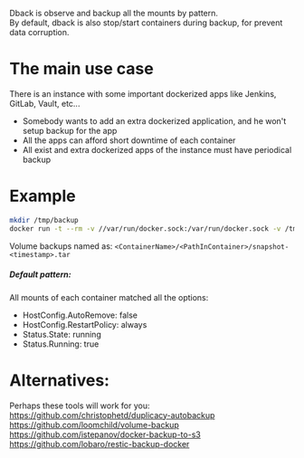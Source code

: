 Dback is observe and backup all the mounts by pattern.<br>
By default, dback is also stop/start containers during backup, for prevent data corruption.
# The main use case
There is an instance with some important dockerized apps like Jenkins, GitLab, Vault, etc...
- Somebody wants to add an extra dockerized application, and he won't setup backup for the app
- All the apps can afford short downtime of each container
- All exist and extra dockerized apps of the instance must have periodical backup

# Example
```sh
mkdir /tmp/backup
docker run -t --rm -v //var/run/docker.sock:/var/run/docker.sock -v /tmp/backup:/backup dback:dback backup
```
Volume backups named as: `<ContainerName>/<PathInContainer>/snapshot-<timestamp>.tar`

##### Default pattern:
All mounts of each container matched all the options:
- HostConfig.AutoRemove: false
- HostConfig.RestartPolicy: always
- Status.State: running
- Status.Running: true

# Alternatives:
Perhaps these tools will work for you:<br>
https://github.com/christophetd/duplicacy-autobackup<br>
https://github.com/loomchild/volume-backup<br>
https://github.com/istepanov/docker-backup-to-s3<br>
https://github.com/lobaro/restic-backup-docker<br>